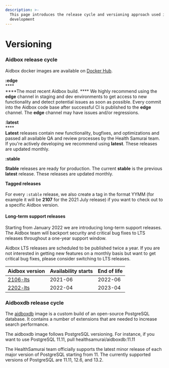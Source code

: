 ```yaml
---
description: >-
  This page introduces the release cycle and versioning approach used in Aidbox
  development
---
```


# Versioning

### Aidbox release cycle

Aidbox docker images are available on [Docker Hub](https://hub.docker.com/u/healthsamurai).&#x20;

**:edge**\
****\
****The most recent Aidbox build. **** We highly recommend using the **edge** channel in staging and dev environments to get access to new functionality and detect potential issues as soon as possible. Every commit into the Aidbox code base after successful CI is published to the **edge** channel. The **edge** channel may have issues and/or regressions.

:**latest**\
****\
**Latest** releases contain new functionality, bugfixes, and optimizations and passed all available QA and review processes by the Health Samurai team. If you're actively developing we recommend using **latest**. These releases are updated monthly.

**:stable**

**Stable** releases are ready for production. The current **stable** is the previous **latest** release. These releases are updated monthly.&#x20;

**Tagged releases**\
\
For every `:stable` release, we also create a tag in the format YYMM (for example it will be **2107** for the 2021 July release) if you want to check out to a specific Aidbox version.

#### Long-term support releases

Starting from January 2022 we are introducing long-term support releases. The Aidbox team will backport security and critical bug fixes to LTS releases throughout a one-year support window.

Aidbox LTS releases are scheduled to be published twice a year. If you are not interested in getting new features on a monthly basis but want to get critical bug fixes, please consider switching to LTS releases.

| Aidbox version                                                                                                                                                                      | Availability starts | End of life |
| ----------------------------------------------------------------------------------------------------------------------------------------------------------------------------------- | ------------------- | ----------- |
| [2106-lts](https://hub.docker.com/layers/healthsamurai/aidboxone/2106-lts/images/sha256-4e4566ee3f472cbc4c26ddf253c1bb3c0894cc6a0e307ef7a6b9a15fafba510c?context=explore)           | 2021-06             | 2022-06     |
| [2202-lts](https://hub.docker.com/layers/aidboxone/healthsamurai/aidboxone/2202-lts/images/sha256-997c1e28b8ea2274979caf3fe2e6e620fa5eacd18f49195c293b7c74f85ec23d?context=explore) | 2022-04             | 2023-04     |

### Aidboxdb release cycle

The [aidboxdb](https://hub.docker.com/r/healthsamurai/aidboxdb/tags?page=1\&ordering=last\_updated) image is a custom build of an open-source PostgreSQL database. It contains a number of extensions that are needed to increase search performance.

The aidboxdb image follows PostgreSQL versioning. For instance, if you want to use PostgreSQL 11.11, pull healthsamurai/aidboxdb:11.11

The HealthSamurai team officially supports the latest minor release of each major version of PostgreSQL starting from 11. The currently supported versions of PostgreSQL are 11.11, 12.6, and 13.2.

